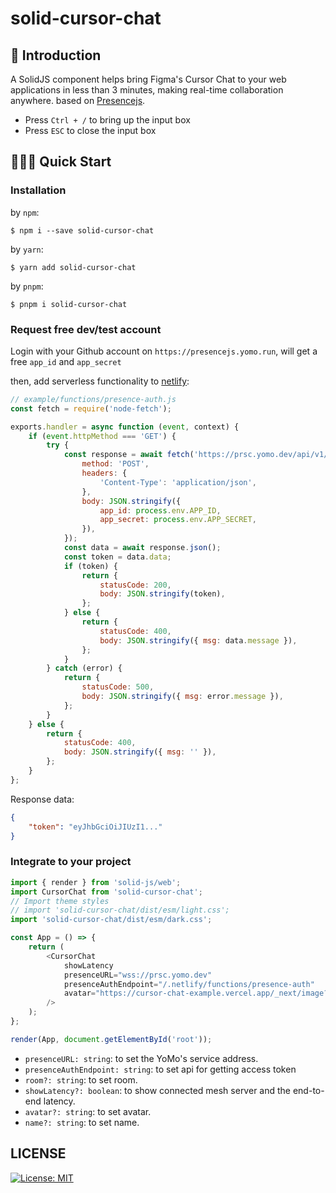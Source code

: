 # solid-cursor-chat

## 🧬 Introduction

A SolidJS component helps bring Figma's Cursor Chat to your web applications in less than 3 minutes, making real-time collaboration anywhere. based on [Presencejs](https://presence.yomo.run).

-   Press `Ctrl + /` to bring up the input box
-   Press `ESC` to close the input box

## 🤹🏻‍♀️ Quick Start

### Installation

by `npm`:

```shell
$ npm i --save solid-cursor-chat
```

by `yarn`:

```shell
$ yarn add solid-cursor-chat
```

by `pnpm`:

```shell
$ pnpm i solid-cursor-chat
```

### Request free dev/test account

Login with your Github account on `https://presencejs.yomo.run`, will get a free `app_id` and `app_secret`

then, add serverless functionality to [netlify](https://docs.netlify.com/functions/build-with-javascript):

```javascript
// example/functions/presence-auth.js
const fetch = require('node-fetch');

exports.handler = async function (event, context) {
    if (event.httpMethod === 'GET') {
        try {
            const response = await fetch('https://prsc.yomo.dev/api/v1/auth', {
                method: 'POST',
                headers: {
                    'Content-Type': 'application/json',
                },
                body: JSON.stringify({
                    app_id: process.env.APP_ID,
                    app_secret: process.env.APP_SECRET,
                }),
            });
            const data = await response.json();
            const token = data.data;
            if (token) {
                return {
                    statusCode: 200,
                    body: JSON.stringify(token),
                };
            } else {
                return {
                    statusCode: 400,
                    body: JSON.stringify({ msg: data.message }),
                };
            }
        } catch (error) {
            return {
                statusCode: 500,
                body: JSON.stringify({ msg: error.message }),
            };
        }
    } else {
        return {
            statusCode: 400,
            body: JSON.stringify({ msg: '' }),
        };
    }
};
```

Response data:

```json
{
    "token": "eyJhbGciOiJIUzI1..."
}
```

### Integrate to your project

```javascript
import { render } from 'solid-js/web';
import CursorChat from 'solid-cursor-chat';
// Import theme styles
// import 'solid-cursor-chat/dist/esm/light.css';
import 'solid-cursor-chat/dist/esm/dark.css';

const App = () => {
    return (
        <CursorChat
            showLatency
            presenceURL="wss://prsc.yomo.dev"
            presenceAuthEndpoint="/.netlify/functions/presence-auth"
            avatar="https://cursor-chat-example.vercel.app/_next/image?url=%2Flogo.png&w=256&q=75"
        />
    );
};

render(App, document.getElementById('root'));
```

-   `presenceURL: string`: to set the YoMo's service address.
-   `presenceAuthEndpoint: string`: to set api for getting access token
-   `room?: string`: to set room.
-   `showLatency?: boolean`: to show connected mesh server and the end-to-end latency.
-   `avatar?: string`: to set avatar.
-   `name?: string`: to set name.

## LICENSE

<a href="/LICENSE" target="_blank">
    <img alt="License: MIT" src="https://img.shields.io/badge/License-MIT-blue.svg" />
</a>
